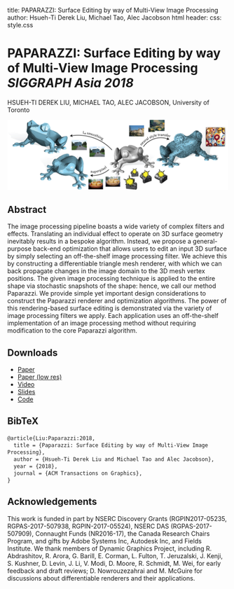 title: PAPARAZZI: Surface Editing by way of Multi-View Image Processing
author: Hsueh-Ti Derek Liu, Michael Tao, Alec Jacobson
html header: <meta property="og:image" content="http://www.dgp.toronto.edu/projects/paparazzi/paparazzi-teaser.jpg" />
<meta property="og:description" content="The image processing pipeline boasts a wide variety of complex filters and effects. Translating an individual effect to operate on 3D surface geometry inevitably results in a bespoke algorithm. Instead, we propose a general-purpose back-end optimization that allows users to edit an input 3D surface by simply selecting an off-the-shelf image processing filter. We achieve this by constructing a differentiable triangle mesh renderer, with which we can back propagate changes in the image domain to the 3D mesh vertex positions. The given image processing technique is applied to the entire shape via stochastic snapshots of the shape: hence, we call our method Paparazzi. We provide simple yet important design considerations to construct the Paparazzi renderer and optimization algorithms. The power of this rendering-based surface editing is demonstrated via the variety of image processing filters we apply. Each application uses an off-the-shelf implementation of an image processing method without requiring modification to the core Paparazzi algorithm." />
<meta name="twitter:card" content="summary"></meta>
<meta name="og:title" content="Paparazzi: Surface Editing by way of Multi-View Image Processing"></meta>
css: style.css

# PAPARAZZI: Surface Editing by way of Multi-View Image Processing _SIGGRAPH Asia 2018_

<div class=authors>

HSUEH-TI DEREK LIU, MICHAEL TAO, ALEC JACOBSON, University of Toronto

</div>

![](paparazzi-teaser.jpg)

## Abstract
The image processing pipeline boasts a wide variety of complex filters and effects. Translating an individual effect to operate on 3D surface geometry inevitably results in a bespoke algorithm. Instead, we propose a general-purpose back-end optimization that allows users to
edit an input 3D surface by simply selecting an off-the-shelf image processing filter. We achieve this by constructing a differentiable triangle mesh renderer, with which we can back propagate changes in the image domain to the 3D mesh vertex positions. The given image processing technique is applied to the entire shape via stochastic snapshots of the shape: hence, we call our method Paparazzi. We provide simple yet important design considerations to construct the Paparazzi renderer and optimization algorithms. The power of this rendering-based surface editing is demonstrated via the variety of image processing filters we apply. Each application uses an off-the-shelf implementation of an image processing method without requiring modification to the core Paparazzi algorithm.

## Downloads

 - [Paper](paparazzi-surface-editing-by-way-of-multi-view-image-processing-siggraph-asia-2018-liu-et-al.pdf)
 - [Paper (low res)](paparazzi-surface-editing-by-way-of-multi-view-image-processing-siggraph-asia-2018-compressed-liu-et-al.pdf)
 - [Video]()
 - [Slides]()
 - [Code]()

<!-- ## Video -->

<!-- Embed Youtube video here -->

## BibTeX

```
@article{Liu:Paparazzi:2018,
  title = {Paparazzi: Surface Editing by way of Multi-View Image Processing},
  author = {Hsueh-Ti Derek Liu and Michael Tao and Alec Jacobson},
  year = {2018},
  journal = {ACM Transactions on Graphics}, 
}
```

## Acknowledgements 
This work is funded in part by NSERC Discovery Grants (RGPIN2017-05235, RGPAS-2017-507938, RGPIN-2017-05524), NSERC DAS (RGPAS-2017-507909), Connaught Funds (NR2016-17), the Canada Research Chairs Program, and gifts by Adobe Systems Inc, Autodesk Inc, and Fields Institute. We thank members of Dynamic Graphics Project, including R. Abdrashitov, R. Arora, G. Barill, E. Corman, L. Fulton, T. Jeruzalski, J. Kenji, S. Kushner, D. Levin, J. Li, V. Modi, D. Moore, R. Schmidt, M. Wei, for early feedback and draft reviews; D. Nowrouzezahrai and M. McGuire for discussions about differentiable renderers and their applications.

